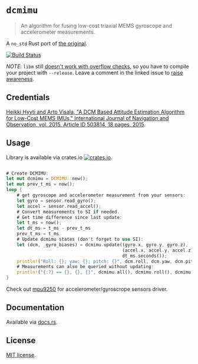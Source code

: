 # `dcmimu`

> An algorithm for fusing low-cost triaxial MEMS gyroscope and accelerometer measurements.

A `no_std` Rust port of [the original](https://github.com/hhyyti/dcm-imu).

[![Build Status](https://travis-ci.org/copterust/dcmimu.svg?branch=master)](https://travis-ci.org/copterust/dcmimu)

*NOTE*: `libm` still [doesn't work with overflow checks](https://github.com/japaric/libm/issues/4),
so you have to compile your project with `--release`.
Leave a comment in the linked issue to [raise awareness](https://www.youtube.com/watch?v=KbZIFZm204E).

## Credentials

[Heikki Hyyti and Arto Visala, "A DCM Based Attitude Estimation Algorithm for Low-Cost MEMS IMUs," International Journal of Navigation and Observation, vol. 2015, Article ID 503814, 18 pages, 2015](http://dx.doi.org/10.1155/2015/503814).

## Usage

Library is available via crates.io [![crates.io](http://meritbadge.herokuapp.com/dcmimu?style=flat-square)](https://crates.io/crates/dcmimu).

```rust

# Create DCMIMU:
let mut dcmimu = DCMIMU::new();
let mut prev_t_ms = now();
loop {
    # get gyroscope and accelerometer measurement from your sensors:
    let gyro = sensor.read_gyro();
    let accel = sensor.read_accel();
    # Convert measurements to SI if needed.
    # Get time difference since last update:
    let t_ms = now();
    let dt_ms = t_ms - prev_t_ms
    prev_t_ms = t_ms
    # Update dcmimu states (don't forget to use SI):
    let (dcm, _gyro_biases) = dcmimu.update((gyro.x, gyro.y, gyro.z),
                                            (accel.x, accel.y, accel.z),
                                            dt_ms.seconds());
    println!("Roll: {}; yaw: {}; pitch: {}", dcm.roll, dcm.yaw, dcm.pitch);
    # Measurements can also be queried without updating:
    println!("{:?} == {}, {}, {}", dcmimu.all(), dcmimu.roll(), dcmimu.yaw(), dcmimu.pitch());
}

```

Check out [mpu9250](https://crates.io/crates/mpu9250) for accelerometer/gyroscrope sensors driver.

## Documentation

Available via [docs.rs](https://docs.rs/dcmimu/).

## License

[MIT license](http://opensource.org/licenses/MIT).
